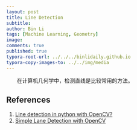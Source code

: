 ```yaml
---
layout: post
title: Line Detection
subtitle: 
author: Bin Li
tags: [Machine Learning, Geometry]
image: 
comments: true
published: true
typora-root-url: ../../../binlidaily.github.io
typora-copy-images-to: ../../img/media
---
```


　　在计算机几何学中，检测直线是比较常用的方法。




## References
1. [Line detection in python with OpenCV?](https://www.tutorialspoint.com/line-detection-in-python-with-opencv)
2. [Simple Lane Detection with OpenCV](https://medium.com/@mrhwick/simple-lane-detection-with-opencv-bfeb6ae54ec0)